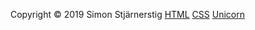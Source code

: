 Copyright © 2019 Simon Stjärnerstig [HTML](http://validator.w3.org/check/referer) [CSS](http://jigsaw.w3.org/css-validator/check/referer) [Unicorn](http://validator.w3.org/unicorn/check?ucn_uri=referer&amp;ucn_task=conformance)
